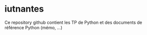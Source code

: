 # iutnantes 

Ce repository github contient les TP de Python et des documents de référence Python (mémo, ...)


